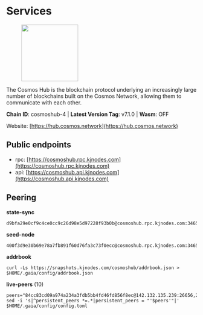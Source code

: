 # Services

<figure><img src="https://raw.githubusercontent.com/kj89/testnet_manuals/main/pingpub/logos/cosmoshub.png" width="150" alt=""><figcaption></figcaption></figure>

The Cosmos Hub is the blockchain protocol underlying an  increasingly large number of blockchains built on the  Cosmos Network, allowing them to communicate with each other.

**Chain ID**: cosmoshub-4 | **Latest Version Tag**: v7.1.0 | **Wasm**: OFF

Website: [https://hub.cosmos.network](https://hub.cosmos.network)


## Public endpoints

* rpc: [https://cosmoshub.rpc.kjnodes.com](https://cosmoshub.rpc.kjnodes.com)
* api: [https://cosmoshub.api.kjnodes.com](https://cosmoshub.api.kjnodes.com)

## Peering

**state-sync**

```
d9bfa29e0cf9c4ce0cc9c26d98e5d97228f93b0b@cosmoshub.rpc.kjnodes.com:34656
```

**seed-node**

```
400f3d9e30b69e78a7fb891f60d76fa3c73f0ecc@cosmoshub.rpc.kjnodes.com:34659
```

**addrbook**
```
curl -Ls https://snapshots.kjnodes.com/cosmoshub/addrbook.json > $HOME/.gaia/config/addrbook.json
```

**live-peers** (10)
```
peers="84cc83cd09a974a234a3fdb5bb4fd46fd856f8ec@142.132.135.239:26656,27ad834c62dbefc5beb74be7575515927bd07c58@193.176.85.151:26656,d9bfa29e0cf9c4ce0cc9c26d98e5d97228f93b0b@65.109.88.38:34656,67685d93f2256caa7a2d53e3a104f9e437c3d247@95.216.114.244:26656,e0ab6c5cc86959853f499236b8297344802ac5f4@5.161.139.201:26656,44594a57ce538a21f8558bcb1c9ce560ad879e3e@15.235.114.84:26656,701036e718d0746d1d7055fb0fd1245cf361e0b8@168.119.79.106:26656,89c643c1f8bee0eaa680a304eb067905df986643@95.217.122.233:26656,60afd908298c1ff249bb8e60e469594c5422473d@136.243.91.221:26656,bba10290da32f3cb41e15c3a192413666ce05cee@23.88.18.129:26656"
sed -i 's|^persistent_peers *=.*|persistent_peers = "'$peers'"|' $HOME/.gaia/config/config.toml
```
